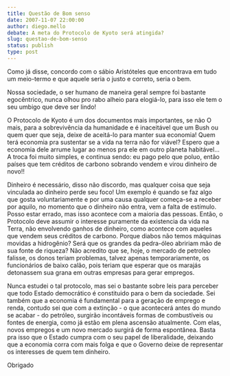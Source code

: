 ```yaml
---
title: Questão de Bom senso
date: 2007-11-07 22:00:00
author: diego.mello
debate: A meta do Protocolo de Kyoto será atingida?
slug: questao-de-bom-senso
status: publish 
type: post
---
```


Como já disse, concordo com o sábio Aristóteles que encontrava em tudo um meio-termo e que aquele seria o justo e correto, seria o bem.   

Nossa sociedade, o ser humano de maneira geral sempre foi bastante egocêntrico, nunca olhou pro rabo alheio para elogiá-lo, para isso ele tem o seu umbigo que deve ser lindo!   

O Protocolo de Kyoto é um dos documentos mais importantes, se não O mais, para a sobrevivência da humanidade e é inaceitável que um Bush ou quem quer que seja, deixe de aceitá-lo para manter sua economia! Quem terá economia pra sustentar se a vida na terra não for viável? Espero que a economia dele arrume lugar ao menos pra ele em outro planeta habitável... A troca foi muito simples, e continua sendo: eu pago pelo que poluo, então países que tem créditos de carbono sobrando vendem e virou dinheiro de novo!!   

Dinheiro é necessário, disso não discordo, mas qualquer coisa que seja vinculada ao dinheiro perde seu foco! Um exemplo é quando se faz algo que gosta voluntariamente e por uma causa qualquer começa-se a receber por aquilo, no momento que o dinheiro não entra, vem a falta de estímulo. Posso estar errado, mas isso acontece com a maioria das pessoas. Então, o Protocolo deve assumir o interesse puramente da existencia da vida na Terra, não envolvendo ganhos de dinheiro, como acontece com aqueles que vendem seus créditos de carbono. Porque diabos não temos máquinas movidas a hidrogênio? Será que os grandes da pedra-óleo abririam mão de sua fonte de riqueza? Não acredito que se, hoje, o mercado de petroleo falisse, os donos teriam problemas, talvez apenas temporariamente, os funcionários de baixo calão, pois teriam que esperar que os marajás detonassem sua grana em outras empresas para gerar empregos.   

Nunca estudei o tal protocolo, mas sei o bastante sobre leis para perceber que todo Estado democrático é constituido para o bem da sociedade. Sei também que a economia é fundamental para a geração de emprego e renda, contudo sei que com a extinção - o que acontecerá antes do mundo se acabar - do petróleo, surgirão incontáveis formas de combustíveis ou fontes de energia, como já estão em plena ascensão atualmente. Com elas, novos empregos e um novo mercado surgirá de forma espontânea. Basta pra isso que o Estado cumpra com o seu papel de liberalidade, deixando que a economia corra com mais folga e que o Governo deixe de representar os interesses de quem tem dinheiro.   

  

Obrigado
